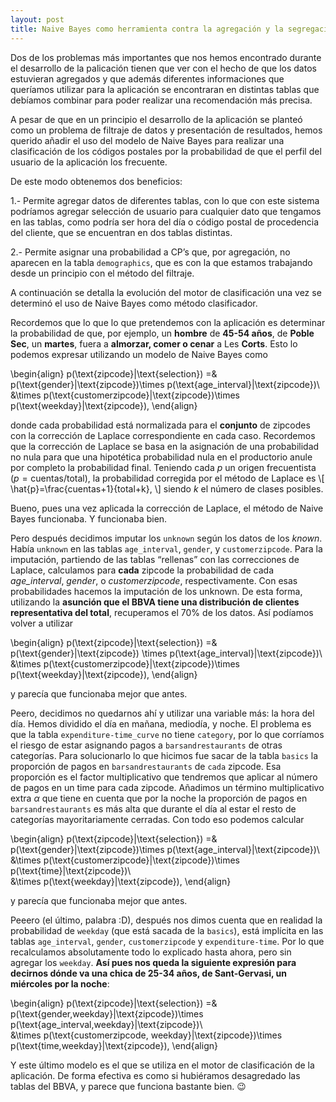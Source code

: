 ```yaml
---
layout: post
title: Naive Bayes como herramienta contra la agregación y la segregación de datos
---
```


Dos de los problemas más importantes que nos hemos encontrado durante el desarrollo de la palicación tienen que ver con el hecho de que los datos estuvieran agregados y que además diferentes informaciones que queríamos utilizar para la aplicación se encontraran en distintas tablas que debíamos combinar para poder realizar una recomendación más precisa.

A pesar de que en un principio el desarrollo de la aplicación se planteó como un problema de filtraje de datos y presentación de resultados, hemos querido añadir el uso del modelo de Naive Bayes para realizar una clasificación de los códigos postales por la probabilidad de que el perfil del usuario de la aplicación los frecuente.

De este modo obtenemos dos beneficios:

1.- Permite agregar datos de diferentes tablas, con lo que con este sistema podríamos agregar selección de usuario para cualquier dato que tengamos en las tablas, como podría ser hora del día o código postal de procedencia del cliente, que se encuentran en dos tablas distintas.

2.- Permite asignar una probabilidad a CP’s que, por agregación, no aparecen en la tabla `demographics`, que es con la que estamos trabajando desde un principio con el método del filtraje.

A continuación se detalla la evolución del motor de clasificación una vez se determinó el uso de Naive Bayes como método clasificador.

Recordemos que lo que lo que pretendemos con la aplicación es determinar la probabilidad de que, por ejemplo, un **hombre** de **45-54 años**, de **Poble Sec**, un **martes**, fuera a **almorzar, comer o cenar** a Les **Corts**. Esto lo podemos expresar utilizando un modelo de Naive Bayes como

\begin{align}
p(\text{zipcode}|\text{selection}) =& p(\text{gender}|\text{zipcode})\times p(\text{age_interval}|\text{zipcode})\\\
&\times p(\text{customerzipcode}|\text{zipcode})\times p(\text{weekday}|\text{zipcode}),
\end{align}

donde cada probabilidad está normalizada para el **conjunto** de zipcodes con la corrección de Laplace correspondiente en cada caso. Recordemos que la corrección de Laplace se basa en la asignación de una probabilidad no nula para que una hipotética probabilidad nula en el productorio anule por completo la probabilidad final. Teniendo cada $p$ un origen frecuentista ($p=\text{cuentas}/\text{total}$), la probabilidad corregida por el método de Laplace es
\\[
\hat{p}=\frac{cuentas+1}{total+k},
\\]
siendo $k$ el número de clases posibles. 

Bueno, pues una vez aplicada la corrección de Laplace, el método de Naive Bayes funcionaba. Y funcionaba bien.

Pero después decidimos imputar los `unknown` según los datos de los *known*. Había `unknown` en las tablas `age_interval`, `gender`, y `customerzipcode`. Para la imputación, partiendo de las tablas “rellenas” con las correcciones de Laplace, calculamos para **cada** zipcode la probabilidad de cada *age_interval*, *gender*, o *customerzipcode*, respectivamente. Con esas probabilidades hacemos la imputación de los unknown. De esta forma, utilizando la **asunción que el BBVA tiene una distribución de clientes representativa del total**, recuperamos el 70% de los datos. Así podíamos volver a utilizar

\begin{align}
p(\text{zipcode}|\text{selection}) =& p(\text{gender}|\text{zipcode}) \times p(\text{age_interval}|\text{zipcode})\\\
&\times p(\text{customerzipcode}|\text{zipcode})\times  p(\text{weekday}|\text{zipcode}),
\end{align}

y parecía que funcionaba mejor que antes. 

Peero, decidimos no quedarnos ahí y utilizar una variable más: la hora del día. Hemos dividido el día en mañana, mediodía, y noche. El problema es que la tabla `expenditure-time_curve` no tiene `category`, por lo que corríamos el riesgo de estar asignando pagos a `barsandrestaurants` de otras categorías. Para solucionarlo lo que hicimos fue sacar de la tabla `basics` la proporción de pagos en `barsandrestaurants` de `cada` zipcode. Esa proporción es el factor multiplicativo que tendremos que aplicar al número de pagos en un time para cada zipcode. Añadimos un término multiplicativo extra $\alpha$ que tiene en cuenta que por la noche la proporción de pagos en `barsandrestaurants` es más alta que durante el día al estar el resto de categorías mayoritariamente cerradas. Con todo eso podemos calcular

\begin{align}
p(\text{zipcode}|\text{selection}) =& p(\text{gender}|\text{zipcode})\times p(\text{age_interval}|\text{zipcode})\\\
&\times p(\text{customerzipcode}|\text{zipcode})\times p(\text{time}|\text{zipcode})\\\
&\times p(\text{weekday}|\text{zipcode}),
\end{align}

y parecía que funcionaba mejor que antes.

Peeero (el último, palabra :D), después nos dimos cuenta que en realidad la probabilidad de `weekday` (que está sacada de la `basics`), está implícita en las tablas `age_interval`, `gender`, `customerzipcode` y `expenditure-time`. Por lo que recalculamos absolutamente todo lo explicado hasta ahora, pero sin agregar los `weekday`. **Así pues nos queda la siguiente expresión para decirnos dónde va una chica de 25-34 años, de Sant-Gervasi, un miércoles por la noche**:

\begin{align}
p(\text{zipcode}|\text{selection}) =& p(\text{gender,weekday}|\text{zipcode})\times p(\text{age_interval,weekday}|\text{zipcode})\\\
&\times p(\text{customerzipcode, weekday}|\text{zipcode})\times p(\text{time,weekday}|\text{zipcode}),
\end{align}

Y este último modelo es el que se utiliza en el motor de clasificación de la aplicación. De forma efectiva es como si hubiéramos desagredado las tablas del BBVA, y parece que funciona bastante bien. 😉